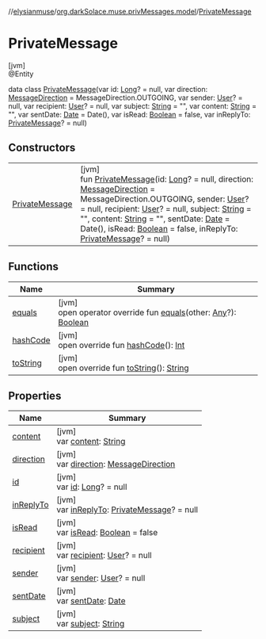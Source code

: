 //[elysianmuse](../../../index.md)/[org.darkSolace.muse.privMessages.model](../index.md)/[PrivateMessage](index.md)

# PrivateMessage

[jvm]\
@Entity

data class [PrivateMessage](index.md)(var id: [Long](https://kotlinlang.org/api/latest/jvm/stdlib/kotlin/-long/index.html)? = null, var direction: [MessageDirection](../-message-direction/index.md) = MessageDirection.OUTGOING, var sender: [User](../../org.darkSolace.muse.user.model/-user/index.md)? = null, var recipient: [User](../../org.darkSolace.muse.user.model/-user/index.md)? = null, var subject: [String](https://kotlinlang.org/api/latest/jvm/stdlib/kotlin/-string/index.html) = &quot;&quot;, var content: [String](https://kotlinlang.org/api/latest/jvm/stdlib/kotlin/-string/index.html) = &quot;&quot;, var sentDate: [Date](https://docs.oracle.com/javase/8/docs/api/java/util/Date.html) = Date(), var isRead: [Boolean](https://kotlinlang.org/api/latest/jvm/stdlib/kotlin/-boolean/index.html) = false, var inReplyTo: [PrivateMessage](index.md)? = null)

## Constructors

| | |
|---|---|
| [PrivateMessage](-private-message.md) | [jvm]<br>fun [PrivateMessage](-private-message.md)(id: [Long](https://kotlinlang.org/api/latest/jvm/stdlib/kotlin/-long/index.html)? = null, direction: [MessageDirection](../-message-direction/index.md) = MessageDirection.OUTGOING, sender: [User](../../org.darkSolace.muse.user.model/-user/index.md)? = null, recipient: [User](../../org.darkSolace.muse.user.model/-user/index.md)? = null, subject: [String](https://kotlinlang.org/api/latest/jvm/stdlib/kotlin/-string/index.html) = &quot;&quot;, content: [String](https://kotlinlang.org/api/latest/jvm/stdlib/kotlin/-string/index.html) = &quot;&quot;, sentDate: [Date](https://docs.oracle.com/javase/8/docs/api/java/util/Date.html) = Date(), isRead: [Boolean](https://kotlinlang.org/api/latest/jvm/stdlib/kotlin/-boolean/index.html) = false, inReplyTo: [PrivateMessage](index.md)? = null) |

## Functions

| Name | Summary |
|---|---|
| [equals](equals.md) | [jvm]<br>open operator override fun [equals](equals.md)(other: [Any](https://kotlinlang.org/api/latest/jvm/stdlib/kotlin/-any/index.html)?): [Boolean](https://kotlinlang.org/api/latest/jvm/stdlib/kotlin/-boolean/index.html) |
| [hashCode](hash-code.md) | [jvm]<br>open override fun [hashCode](hash-code.md)(): [Int](https://kotlinlang.org/api/latest/jvm/stdlib/kotlin/-int/index.html) |
| [toString](to-string.md) | [jvm]<br>open override fun [toString](to-string.md)(): [String](https://kotlinlang.org/api/latest/jvm/stdlib/kotlin/-string/index.html) |

## Properties

| Name | Summary |
|---|---|
| [content](content.md) | [jvm]<br>var [content](content.md): [String](https://kotlinlang.org/api/latest/jvm/stdlib/kotlin/-string/index.html) |
| [direction](direction.md) | [jvm]<br>var [direction](direction.md): [MessageDirection](../-message-direction/index.md) |
| [id](id.md) | [jvm]<br>var [id](id.md): [Long](https://kotlinlang.org/api/latest/jvm/stdlib/kotlin/-long/index.html)? = null |
| [inReplyTo](in-reply-to.md) | [jvm]<br>var [inReplyTo](in-reply-to.md): [PrivateMessage](index.md)? = null |
| [isRead](is-read.md) | [jvm]<br>var [isRead](is-read.md): [Boolean](https://kotlinlang.org/api/latest/jvm/stdlib/kotlin/-boolean/index.html) = false |
| [recipient](recipient.md) | [jvm]<br>var [recipient](recipient.md): [User](../../org.darkSolace.muse.user.model/-user/index.md)? = null |
| [sender](sender.md) | [jvm]<br>var [sender](sender.md): [User](../../org.darkSolace.muse.user.model/-user/index.md)? = null |
| [sentDate](sent-date.md) | [jvm]<br>var [sentDate](sent-date.md): [Date](https://docs.oracle.com/javase/8/docs/api/java/util/Date.html) |
| [subject](subject.md) | [jvm]<br>var [subject](subject.md): [String](https://kotlinlang.org/api/latest/jvm/stdlib/kotlin/-string/index.html) |
